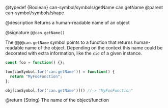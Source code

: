 @typedef {Boolean} can-symbol/symbols/getName can.getName
@parent can-symbol/symbols/shape

@description Returns a human-readable name of an object

@signature `@@can.getName()`

The `@@@@can.getName` symbol points to a function that returns human-readable name of the object. Depending on the context this name could be decorated with extra information, like the `cid` of a given instance. 


```javascript
const foo = function() {};

foo[canSymbol.for('can.getName')] = function() {
  return "MyFooFunction";
};

obj[canSymbol.for('can.getName')]() //-> "MyFooFunction"
```

@return {String} The name of the object/function
